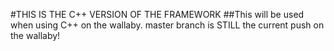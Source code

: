 #THIS IS THE C++ VERSION OF THE FRAMEWORK
##This will be used when using C++ on the wallaby. master branch is STILL the current push on the wallaby!

